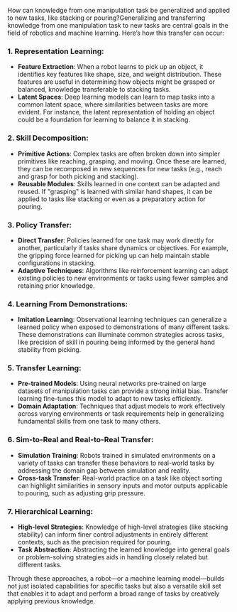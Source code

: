 How can knowledge from one manipulation task be generalized and applied to new tasks, like stacking or pouring?Generalizing and transferring knowledge from one manipulation task to new tasks are central goals in the field of robotics and machine learning. Here’s how this transfer can occur:

### 1. **Representation Learning**:
   - **Feature Extraction**: When a robot learns to pick up an object, it identifies key features like shape, size, and weight distribution. These features are useful in determining how objects might be grasped or balanced, knowledge transferable to stacking tasks.
   - **Latent Spaces**: Deep learning models can learn to map tasks into a common latent space, where similarities between tasks are more evident. For instance, the latent representation of holding an object could be a foundation for learning to balance it in stacking.

### 2. **Skill Decomposition**:
   - **Primitive Actions**: Complex tasks are often broken down into simpler primitives like reaching, grasping, and moving. Once these are learned, they can be recomposed in new sequences for new tasks (e.g., reach and grasp for both picking and stacking).
   - **Reusable Modules**: Skills learned in one context can be adapted and reused. If "grasping" is learned with similar hand shapes, it can be applied to tasks like stacking or even as a preparatory action for pouring.

### 3. **Policy Transfer**:
   - **Direct Transfer**: Policies learned for one task may work directly for another, particularly if tasks share dynamics or objectives. For example, the gripping force learned for picking up can help maintain stable configurations in stacking.
   - **Adaptive Techniques**: Algorithms like reinforcement learning can adapt existing policies to new environments or tasks using fewer samples and retaining prior knowledge.

### 4. **Learning From Demonstrations**:
   - **Imitation Learning**: Observational learning techniques can generalize a learned policy when exposed to demonstrations of many different tasks. These demonstrations can illuminate common strategies across tasks, like precision of skill in pouring being informed by the general hand stability from picking.

### 5. **Transfer Learning**:
   - **Pre-trained Models**: Using neural networks pre-trained on large datasets of manipulation tasks can provide a strong initial bias. Transfer learning fine-tunes this model to adapt to new tasks efficiently.
   - **Domain Adaptation**: Techniques that adjust models to work effectively across varying environments or task requirements help in generalizing fundamental skills from one task to many others.

### 6. **Sim-to-Real and Real-to-Real Transfer**:
   - **Simulation Training**: Robots trained in simulated environments on a variety of tasks can transfer these behaviors to real-world tasks by addressing the domain gap between simulation and reality.
   - **Cross-task Transfer**: Real-world practice on a task like object sorting can highlight similarities in sensory inputs and motor outputs applicable to pouring, such as adjusting grip pressure.

### 7. **Hierarchical Learning**:
   - **High-level Strategies**: Knowledge of high-level strategies (like stacking stability) can inform finer control adjustments in entirely different contexts, such as the precision required for pouring.
   - **Task Abstraction**: Abstracting the learned knowledge into general goals or problem-solving strategies aids in handling closely related but different tasks.

Through these approaches, a robot—or a machine learning model—builds not just isolated capabilities for specific tasks but also a versatile skill set that enables it to adapt and perform a broad range of tasks by creatively applying previous knowledge.